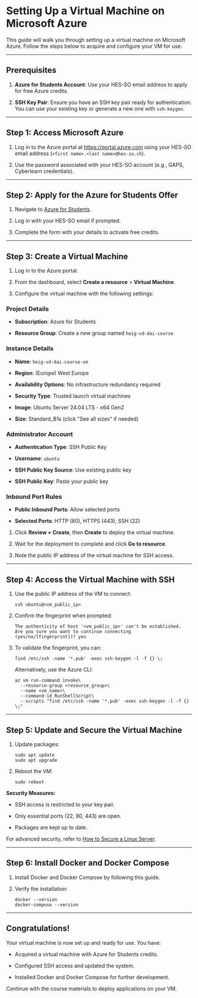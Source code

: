 Setting Up a Virtual Machine on Microsoft Azure
===============================================

This guide will walk you through setting up a virtual machine on Microsoft Azure. Follow the steps below to acquire and configure your VM for use.

* * * * *

Prerequisites
-------------

1.  **Azure for Students Account**: Use your HES-SO email address to apply for free Azure credits.

2.  **SSH Key Pair**: Ensure you have an SSH key pair ready for authentication. You can use your existing key or generate a new one with `ssh-keygen`.

* * * * *

Step 1: Access Microsoft Azure
------------------------------

1.  Log in to the Azure portal at <https://portal.azure.com> using your HES-SO email address (`<first name>.<last name>@hes-so.ch`).

2.  Use the password associated with your HES-SO account (e.g., GAPS, Cyberlearn credentials).

* * * * *

Step 2: Apply for the Azure for Students Offer
----------------------------------------------

1.  Navigate to [Azure for Students](https://azure.microsoft.com/en-us/free/students/).

2.  Log in with your HES-SO email if prompted.

3.  Complete the form with your details to activate free credits.

* * * * *

Step 3: Create a Virtual Machine
--------------------------------

1.  Log in to the Azure portal.

2.  From the dashboard, select **Create a resource** > **Virtual Machine**.

3.  Configure the virtual machine with the following settings:

### **Project Details**

-   **Subscription**: Azure for Students

-   **Resource Group**: Create a new group named `heig-vd-dai-course`

### **Instance Details**

-   **Name**: `heig-vd-dai-course-vm`

-   **Region**: (Europe) West Europe

-   **Availability Options**: No infrastructure redundancy required

-   **Security Type**: Trusted launch virtual machines

-   **Image**: Ubuntu Server 24.04 LTS - x64 Gen2

-   **Size**: Standard_B1s (click "See all sizes" if needed)

### **Administrator Account**

-   **Authentication Type**: SSH Public Key

-   **Username**: `ubuntu`

-   **SSH Public Key Source**: Use existing public key

-   **SSH Public Key**: Paste your public key

### **Inbound Port Rules**

-   **Public Inbound Ports**: Allow selected ports

-   **Selected Ports**: HTTP (80), HTTPS (443), SSH (22)

1.  Click **Review + Create**, then **Create** to deploy the virtual machine.

2.  Wait for the deployment to complete and click **Go to resource**.

3.  Note the public IP address of the virtual machine for SSH access.

* * * * *

Step 4: Access the Virtual Machine with SSH
-------------------------------------------

1.  Use the public IP address of the VM to connect:

    ```
    ssh ubuntu@<vm_public_ip>
    ```

2.  Confirm the fingerprint when prompted:

    ```
    The authenticity of host '<vm_public_ip>' can't be established.
    Are you sure you want to continue connecting (yes/no/[fingerprint])? yes
    ```

3.  To validate the fingerprint, you can:

    ```
    find /etc/ssh -name '*.pub' -exec ssh-keygen -l -f {} \;
    ```

    Alternatively, use the Azure CLI:

    ```
    az vm run-command invoke\
      --resource-group <resource_group>\
      --name <vm_name>\
      --command-id RunShellScript\
      --scripts "find /etc/ssh -name '*.pub' -exec ssh-keygen -l -f {} \;"
    ```

* * * * *

Step 5: Update and Secure the Virtual Machine
---------------------------------------------

1.  Update packages:

    ```
    sudo apt update
    sudo apt upgrade
    ```

2.  Reboot the VM:

    ```
    sudo reboot
    ```

**Security Measures:**

-   SSH access is restricted to your key pair.

-   Only essential ports (22, 80, 443) are open.

-   Packages are kept up to date.

For advanced security, refer to [How to Secure a Linux Server](https://github.com/imthenachoman/How-To-Secure-A-Linux-Server).

* * * * *

Step 6: Install Docker and Docker Compose
-----------------------------------------

1.  Install Docker and Docker Compose by following this guide.

2.  Verify the installation:

    ```
    docker --version
    docker-compose --version
    ```

* * * * *

Congratulations!
----------------

Your virtual machine is now set up and ready for use. You have:

-   Acquired a virtual machine with Azure for Students credits.

-   Configured SSH access and updated the system.

-   Installed Docker and Docker Compose for further development.

Continue with the course materials to deploy applications on your VM.